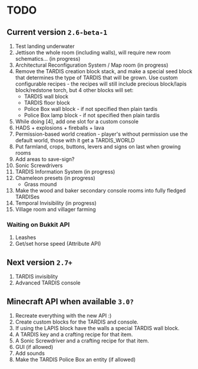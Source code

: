 # TODO

## Current version `2.6-beta-1`
1. Test landing underwater
2. Jettison the whole room (including walls), will require new room schematics... (in progress)
3. Architectural Reconfiguration System / Map room (in progress)
4. Remove the TARDIS creation block stack, and make a special seed block that determines the type of TARDIS that will be grown. Use custom configurable recipes - the recipes will still include precious block/lapis block/redstone torch, but 4 other blocks will set:
    * TARDIS wall block
    * TARDIS floor block
    * Police Box wall block - if not specified then plain tardis
    * Police Box lamp block - if not specified then plain tardis
4. While doing [4], add one slot for a custom console
5. HADS + explosions + fireballs + lava
6. Permission-based world creation - player's without permission use the default world, those with it get a TARDIS_WORLD
7. Put farmland, crops, buttons, levers and signs on last when growing rooms
8. Add areas to save-sign?
9. Sonic Screwdrivers
10. TARDIS Information System (in progress)
11. Chameleon presets (in progress)
    * Grass mound
12. Make the wood and baker secondary console rooms into fully fledged TARDISes
13. Temporal Invisibility (in progress)
14. Village room and villager farming

### Waiting on Bukkit API
1. Leashes
2. Get/set horse speed (Attribute API)

## Next version `2.7+`
1. TARDIS invisiblity
2. Advanced TARDIS console

## Minecraft API when available `3.0?`
1. Recreate everything with the new API :)
2. Create custom blocks for the TARDIS and console.
3. If using the LAPIS block have the walls a special TARDIS wall block.
4. A TARDIS key and a crafting recipe for that item.
5. A Sonic Screwdriver and a crafting recipe for that item.
6. GUI (if allowed)
7. Add sounds
8. Make the TARDIS Police Box an entity (if allowed)
